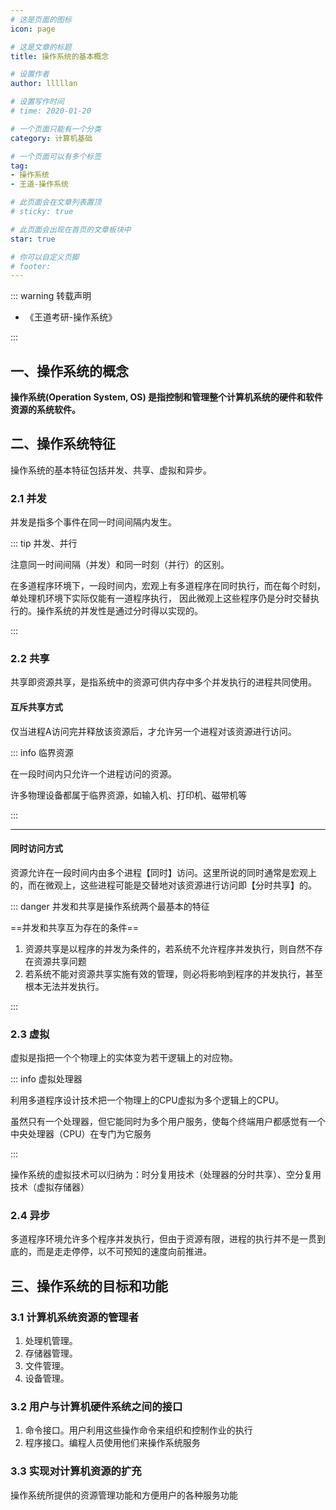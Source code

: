 ```yaml
---
# 这是页面的图标
icon: page

# 这是文章的标题
title: 操作系统的基本概念

# 设置作者
author: lllllan

# 设置写作时间
# time: 2020-01-20

# 一个页面只能有一个分类
category: 计算机基础

# 一个页面可以有多个标签
tag:
- 操作系统
- 王道-操作系统

# 此页面会在文章列表置顶
# sticky: true

# 此页面会出现在首页的文章板块中
star: true

# 你可以自定义页脚
# footer: 
---
```




::: warning 转载声明

- 《王道考研-操作系统》

:::

## 一、操作系统的概念

**操作系统(Operation System, OS) 是指控制和管理整个计算机系统的硬件和软件资源的系统软件。** 



## 二、操作系统特征



操作系统的基本特征包括并发、共享、虚拟和异步。



### 2.1 并发

并发是指多个事件在同一时间间隔内发生。



::: tip 并发、并行

注意同一时间间隔（并发）和同一时刻（并行）的区别。

在多道程序环境下，一段时间内，宏观上有多道程序在同时执行，而在每个时刻，单处理机环境下实际仅能有一道程序执行， 因此微观上这些程序仍是分时交替执行的。操作系统的并发性是通过分时得以实现的。

::: 



### 2.2 共享

共享即资源共享，是指系统中的资源可供内存中多个并发执行的进程共同使用。



#### **互斥共享方式**

仅当进程A访问完并释放该资源后，才允许另一个进程对该资源进行访问。



::: info 临界资源

在一段时间内只允许一个进程访问的资源。

许多物理设备都属于临界资源，如输入机、打印机、磁带机等

:::

---



#### **同时访问方式**

资源允许在一段时间内由多个进程【同时】访问。这里所说的同时通常是宏观上的，而在微观上，这些进程可能是交替地对该资源进行访问即【分时共享】的。



::: danger 并发和共享是操作系统两个最基本的特征

==并发和共享互为存在的条件==

1. 资源共享是以程序的并发为条件的，若系统不允许程序并发执行，则自然不存在资源共享问题
2. 若系统不能对资源共享实施有效的管理，则必将影响到程序的并发执行，甚至根本无法并发执行。

:::



### 2.3 虚拟

虚拟是指把一个个物理上的实体变为若干逻辑上的对应物。



::: info 虚拟处理器

利用多道程序设计技术把一个物理上的CPU虚拟为多个逻辑上的CPU。

虽然只有一个处理器，但它能同时为多个用户服务，使每个终端用户都感觉有一个中央处理器（CPU）在专门为它服务

:::



操作系统的虚拟技术可以归纳为：时分复用技术（处理器的分时共享）、空分复用技术（虚拟存储器）



### 2.4 异步

多道程序环境允许多个程序并发执行，但由于资源有限，进程的执行并不是一贯到底的，而是走走停停，以不可预知的速度向前推进。



## 三、操作系统的目标和功能



### 3.1 计算机系统资源的管理者

1. 处理机管理。
2. 存储器管理。
3. 文件管理。
4. 设备管理。



### 3.2 用户与计算机硬件系统之间的接口

1. 命令接口。用户利用这些操作命令来组织和控制作业的执行
2. 程序接口。编程人员使用他们来操作系统服务



### 3.3 实现对计算机资源的扩充

操作系统所提供的资源管理功能和方便用户的各种服务功能



